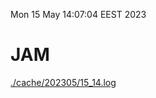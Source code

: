Mon 15 May 14:07:04 EEST 2023
# JAM
<a href='./cache/202305/15_14.log'>./cache/202305/15_14.log</a>
